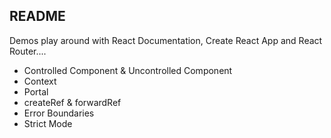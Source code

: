 ## README

Demos play around  with React Documentation, Create React App and React Router....

- Controlled Component & Uncontrolled Component
- Context
- Portal
- createRef & forwardRef
- Error Boundaries
- Strict Mode
